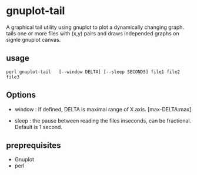 # gnuplot-tail
A graphical tail utility using gnuplot to plot a dynamically changing graph.
tails one or more files with (x,y) pairs and draws independed graphs on signle gnuplot canvas.

## usage

	perl gnuplot-tail	[--window DELTA] [--sleep SECONDS] file1 file2 file3

## Options

* window : if defined, DELTA is maximal range of X axis. [max-DELTA:max]

* sleep : the pause between reading the files inseconds, can be fractional. Default is 1 second.

## preprequisites

* Gnuplot
* perl

